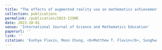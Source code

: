 ```yaml
---
title: "The effects of augmented reality use on mathematics achievement of K–12 students: A meta-analysis"
collection: publications
permalink: /publication/2023-IJSME
date: 2023-10-01
venue: 'International Journal of Science and Mathematics Education'
paperurl: ''
link: ''
citation: 'Eunhye Flavin, Moon Chung, <b>Matthew T. Flavin</b>, Sunghwan Hwang, &quot;The effects of augmented reality use on mathematics achievement of K–12 students: A meta-analysis,&quot; under review in <i>International Journal of Science and Mathematics Education</i>, submitted Oct. 2023.'
---
```

